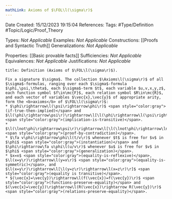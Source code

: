 ```yaml
---
mathLink: Axioms of $\FOL\l(\sigma\r)$
---
```


<div class="topSpace"></div>

Date Created: 15/12/2023 19:15:04
References:
Tags: #Type/Definition #Topic/Logic/Proof_Theory

Types: <i>Not Applicable</i>
Examples: <i>Not Applicable</i>
Constructions: [[Proofs and Syntactic Truth]]
Generalizations: <i>Not Applicable</i>

Properties: [[Basic provable facts]]
Sufficiencies: <i>Not Applicable</i>
Equivalences: <i>Not Applicable</i>
Justifications: <i>Not Applicable</i>

``` ad-Definition
title: Definition (Axioms of $\FOL\l(\sigma\r)$).

Fix a signature $\sigma$. The collection $\Axioms\l(\sigma\r)$ of all $\sigma$-formulas, ranging over each $\sigma$-formula $\phi,\psi,\theta$, each $\sigma$-term $t$, each variable $u,v,x,y,z$, each function symbol $f\in\mc{F}$, each relation symbol $R\in\mc{R}$, and each vector of variables $\vec{x},\vec{y}$ of appropriate arity, form the <b>axioms</b> of $\FOL\l(\sigma\r)$:
* $\phi\rightarrow\l(\psi\rightarrow\phi\r)$ <span style="color:gray">(if-true-then-implied)</span> and $\l(\phi\rightarrow\psi\r)\rightarrow\l[\l(\phi\rightarrow\l(\psi\rightarrow\theta\r)\r)\rightarrow\l(\phi\rightarrow\theta\r)\r]$ <span style="color:gray">(implication-is-transitive)</span>.
* $\l(\lnot\phi\rightarrow\psi\r)\rightarrow\l[\l(\lnot\phi\rightarrow\lnot\psi\r)\rightarrow\phi\r]$ <span style="color:gray">(proof-by-contradiction)</span>.
* $\fa v\phi\rightarrow\phi\l(t/v\r)$ whenever $t$ is free for $v$ in $\phi$ <span style="color:gray">(instantiation)</span> and $\phi\rightarrow\fa u\phi\l(u/v\r)$ whenever $u$ is free for $v$ in $\phi$ <span style="color:gray">(generalization)</span>.
* $x=x$ <span style="color:gray">(equality-is-reflexive)</span>, $\l(x=y\r)\rightarrow\l(y=x\r)$ <span style="color:gray">(equality-is-symmetric)</span>, and $\l(x=y\r)\rightarrow\l[\l(y=z\r)\rightarrow\l(x=z\r)\r]$ <span style="color:gray">(equality is transitive)</span>.
* $(\vec{x}=\vec{y})\rightarrow\l(f(\vec{x})=f(\vec{y})\r)$ <span style="color:gray">(functions-preserve-equality)</span> and $(\vec{x}=\vec{y})\rightarrow\l(R(\vec{x})\rightarrow R(\vec{y})\r)$ <span style="color:gray">(relations-preserve-equality)</span>.

```
